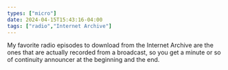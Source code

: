 ```yaml
---
types: ["micro"]
date: 2024-04-15T15:43:16-04:00
tags: ["radio","Internet Archive"]
---
```

My favorite radio episodes to download from the Internet Archive are the ones that are actually recorded from a broadcast, so you get a minute or so of continuity announcer at the beginning and the end.
